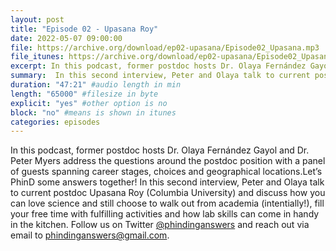 ```yaml
---
layout: post
title: "Episode 02 - Upasana Roy"
date: 2022-05-07 09:00:00
file: https://archive.org/download/ep02-upasana/Episode02_Upasana.mp3
file_itunes: https://archive.org/download/ep02-upasana/Episode02_Upasana.mp3
excerpt: In this podcast, former postdoc hosts Dr. Olaya Fernández Gayol and Dr. Peter Myers address the questions around the postdoc position with a panel of guests spanning career stages, choices and geographical locations.Let’s PhinD some answers together! In this second interview, Peter and Olaya talk to current postdoc Upasana Roy (Columbia University) and discuss how you can love science and still choose to walk out from academia (intentially!), fill your free time with fulfilling activities and how lab skills can come in handy in the kitchen.
summary:  In this second interview, Peter and Olaya talk to current postdoc Upasana Roy (Columbia University) and discuss how you can love science and still choose to walk out from academia (intentially!), fill your free time with fulfilling activities and how lab skills can come in handy in the kitchen. Follow us on Twitter @phindinganswers and reach out via email to phindinganswers@gmail.com.
duration: "47:21" #audio length in min
length: "65000" #filesize in byte
explicit: "yes" #other option is no
block: "no" #means is shown in itunes
categories: episodes
---
```

In this podcast, former postdoc hosts Dr. Olaya Fernández Gayol and Dr. Peter Myers address the questions around the postdoc position with a panel of guests spanning career stages, choices and geographical locations.Let’s PhinD some answers together! In this second interview, Peter and Olaya talk to current postdoc Upasana Roy (Columbia University) and discuss how you can love science and still choose to walk out from academia (intentially!), fill your free time with fulfilling activities and how lab skills can come in handy in the kitchen.
Follow us on Twitter [@phindinganswers](https://twitter.com/phindinganswers) and reach out via email to [phindinganswers@gmail.com](mailto:phindinganswers@gmail.com).
